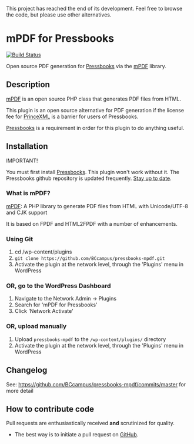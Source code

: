 This project has reached the end of its development. Feel free to browse the code, but please use other alternatives.


# mPDF for Pressbooks
[![Build Status](https://travis-ci.com/BCcampus/pressbooks-mpdf.svg?branch=dev)](https://travis-ci.com/BCcampus/pressbooks-mpdf)

Open source PDF generation for [Pressbooks](https://github.com/pressbooks/pressbooks) via the [mPDF](https://github.com/mpdf/mpdf) library.

## Description 

[mPDF](https://github.com/mpdf/mpdf) is an open source PHP class that generates PDF files from HTML.

This plugin is an open source alternative for PDF generation if the license fee for [PrinceXML](http://www.princexml.com/) is a barrier for users of Pressbooks.

[Pressbooks](https://wordpress.org/plugins/pressbooks/) is a requirement in order for this plugin to do anything useful.


## Installation 

IMPORTANT!

You must first install [Pressbooks](https://github.com/pressbooks/pressbooks). This plugin won't work without it.
The Pressbooks github repository is updated frequently. [Stay up to date](https://github.com/pressbooks/pressbooks/tree/master).


### What is mPDF?

[mPDF](https://mpdf.github.io/): A PHP library to generate PDF files from HTML with Unicode/UTF-8 and CJK support

It is based on FPDF and HTML2FPDF with a number of enhancements.


### Using Git 

1. cd /wp-content/plugins
2. `git clone https://github.com/BCcampus/pressbooks-mpdf.git`
3. Activate the plugin at the network level, through the 'Plugins' menu in WordPress


### OR, go to the WordPress Dashboard 

1. Navigate to the Network Admin -> Plugins
2. Search for 'mPDF for Pressbooks'
3. Click 'Network Activate'


### OR, upload manually 

1. Upload `pressbooks-mpdf` to the `/wp-content/plugins/` directory
2. Activate the plugin at the network level, through the 'Plugins' menu in WordPress


## Changelog 

See: https://github.com/BCcampus/pressbooks-mpdf/commits/master for more detail

## How to contribute code 

Pull requests are enthusiastically received **and** scrutinized for quality.

* The best way is to initiate a pull request on [GitHub](https://github.com/BCcampus/pressbooks-mpdf).
